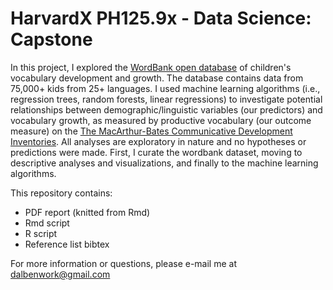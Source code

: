 # HarvardX PH125.9x - Data Science: Capstone

In this project, I explored the [WordBank open database](http://wordbank.stanford.edu/) of children's vocabulary development and growth. The database contains data from 75,000+ kids from 25+ languages. I used machine learning algorithms (i.e., regression trees, random forests, linear regressions) to investigate potential relationships between demographic/linguistic variables (our predictors) and vocabulary growth, as measured by productive vocabulary (our outcome measure) on the [The MacArthur-Bates Communicative Development Inventories](http://mb-cdi.stanford.edu/). All analyses are exploratory in nature and no hypotheses or predictions were made. First, I curate the wordbank dataset, moving to descriptive analyses and visualizations, and finally to the machine learning algorithms.

This repository contains:

* PDF report (knitted from Rmd)
* Rmd script
* R script
* Reference list bibtex

For more information or questions, please e-mail me at <dalbenwork@gmail.com>
